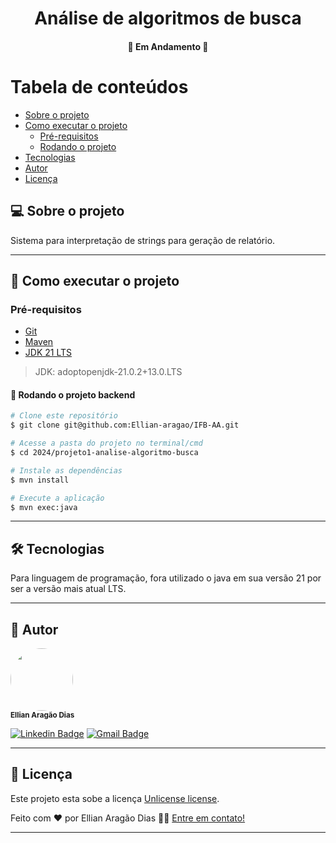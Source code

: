 <h1 align="center">
  Análise de algoritmos de busca
</h1>

<h4 align="center">
	🚧 Em Andamento 🚧
</h4>

# Tabela de conteúdos

- [Sobre o projeto](#-sobre-o-projeto)
- [Como executar o projeto](#-como-executar-o-projeto)
    - [Pré-requisitos](#pré-requisitos)
    - [Rodando o projeto](#-rodando-o-projeto)
- [Tecnologias](#-tecnologias)
- [Autor](#-autor)
- [Licença](#-licença)

## 💻 Sobre o projeto

Sistema para interpretação de strings para geração de relatório.

---

## 🚀 Como executar o projeto

### Pré-requisitos

- [Git](https://git-scm.com/downloads)
- [Maven](https://maven.apache.org/)
- [JDK 21 LTS](https://adoptium.net/)

> JDK: adoptopenjdk-21.0.2+13.0.LTS
#### 🎲 Rodando o projeto backend

```bash
# Clone este repositório
$ git clone git@github.com:Ellian-aragao/IFB-AA.git

# Acesse a pasta do projeto no terminal/cmd
$ cd 2024/projeto1-analise-algoritmo-busca

# Instale as dependências
$ mvn install

# Execute a aplicação
$ mvn exec:java
```

---

## 🛠 Tecnologias

Para linguagem de programação, fora utilizado o java em sua versão 21 por ser a
versão mais atual LTS.

---

## 🦸 Autor

 <img style="border-radius: 50%;" src="https://avatars1.githubusercontent.com/u/52057913?s=400&u=222dffcab5586f0eb4efcbff06caa868450f6b8a&v=4" width="100px;" alt=""/>
 <br />
 <a><sub><b>Ellian Aragão Dias</b></sub></a>
 <br />

[![Linkedin Badge](https://img.shields.io/badge/-Ellian-blue?style=flat-square&logo=Linkedin&logoColor=white&link=https://www.linkedin.com/in/ellian-arag%C3%A3o-dias-22192a159/)](https://www.linkedin.com/in/ellian-arag%C3%A3o-dias-22192a159/)
[![Gmail Badge](https://img.shields.io/badge/-ellian.aragao@gmail.com-c14438?style=flat-square&logo=Gmail&logoColor=white&link=mailto:ellian.aragao@gmail.com)](mailto:ellian.aragao@gmail.com)

---

## 📝 Licença

Este projeto esta sobe a licença [Unlicense license](../../LICENSE).

Feito com ❤️ por Ellian Aragão Dias 👋🏽 [Entre em contato!](https://www.linkedin.com/in/ellian-arag%C3%A3o-dias-22192a159/)

---
